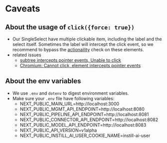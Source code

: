 # Caveats

## About the usage of `click({force: true})`

- Our SingleSelect have multiple clickable item, including the label and the select itself. Sometimes the label will intercept
  the click event, so we recommend to bypass the [actionaility](https://playwright.dev/docs/actionability) check on these elements.
- related issues
  - [subtree intercepts pointer events, Unable to click](https://github.com/microsoft/playwright/issues/13576)
  - [Chromium: Cannot click, element intercepts pointer events](https://github.com/microsoft/playwright/issues/12821)

## About the env variables

- We use `.env` and `dotenv` to digest environment variables.
- Make sure your `.env` file have following variables:
  - NEXT_PUBLIC_MAIN_URL=http://localhost:3000
  - NEXT_PUBLIC_MGMT_API_ENDPOINT=http://localhost:8080
  - NEXT_PUBLIC_PIPELINE_API_ENDPOINT=http://localhost:8081
  - NEXT_PUBLIC_CONNECTOR_API_ENDPOINT=http://localhost:8082
  - NEXT_PUBLIC_MODEL_API_ENDPOINT=http://localhost:8083
  - NEXT_PUBLIC_API_VERSION=v1alpha
  - NEXT_PUBLIC_INSTILL_AI_USER_COOKIE_NAME=instill-ai-user
